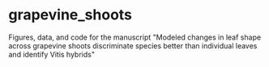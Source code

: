 # grapevine_shoots
Figures, data, and code for the manuscript "Modeled changes in leaf shape across grapevine shoots discriminate species better than individual leaves and identify Vitis hybrids"

